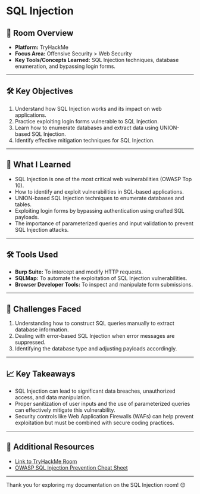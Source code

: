 # SQL Injection

## 🌟 Room Overview
- **Platform:** TryHackMe
- **Focus Area:** Offensive Security > Web Security
- **Key Tools/Concepts Learned:** SQL Injection techniques, database enumeration, and bypassing login forms.

---

## 🛠 Key Objectives
1. Understand how SQL Injection works and its impact on web applications.
2. Practice exploiting login forms vulnerable to SQL Injection.
3. Learn how to enumerate databases and extract data using UNION-based SQL Injection.
4. Identify effective mitigation techniques for SQL Injection.

---

## 📘 What I Learned
- SQL Injection is one of the most critical web vulnerabilities (OWASP Top 10).
- How to identify and exploit vulnerabilities in SQL-based applications.
- UNION-based SQL Injection techniques to enumerate databases and tables.
- Exploiting login forms by bypassing authentication using crafted SQL payloads.
- The importance of parameterized queries and input validation to prevent SQL Injection attacks.

---

## 🛠 Tools Used
- **Burp Suite:** To intercept and modify HTTP requests.
- **SQLMap:** To automate the exploitation of SQL Injection vulnerabilities.
- **Browser Developer Tools:** To inspect and manipulate form submissions.

---

## 🧠 Challenges Faced
1. Understanding how to construct SQL queries manually to extract database information.
2. Dealing with error-based SQL Injection when error messages are suppressed.
3. Identifying the database type and adjusting payloads accordingly.

---

## 📈 Key Takeaways
- SQL Injection can lead to significant data breaches, unauthorized access, and data manipulation.
- Proper sanitization of user inputs and the use of parameterized queries can effectively mitigate this vulnerability.
- Security controls like Web Application Firewalls (WAFs) can help prevent exploitation but must be combined with secure coding practices.

---

## 🔗 Additional Resources
- [Link to TryHackMe Room](https://tryhackme.com/room/sqlinjection)
- [OWASP SQL Injection Prevention Cheat Sheet](https://owasp.org/www-project-cheat-sheets/cheatsheets/SQL_Injection_Prevention_Cheat_Sheet.html)

---

Thank you for exploring my documentation on the SQL Injection room! 😊
